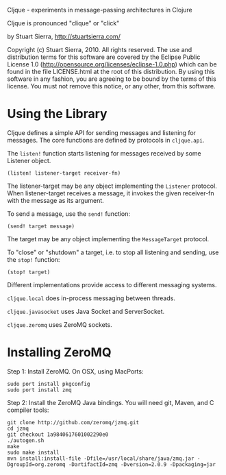 Cljque - experiments in message-passing architectures in Clojure

Cljque is pronounced "clique" or "click"

by Stuart Sierra, http://stuartsierra.com/

Copyright (c) Stuart Sierra, 2010. All rights reserved.  The use and
distribution terms for this software are covered by the Eclipse Public
License 1.0 (http://opensource.org/licenses/eclipse-1.0.php) which can
be found in the file LICENSE.html at the root of this distribution.
By using this software in any fashion, you are agreeing to be bound by
the terms of this license.  You must not remove this notice, or any
other, from this software.



Using the Library
========================================

Cljque defines a simple API for sending messages and listening for
messages.  The core functions are defined by protocols in
`cljque.api`.

The `listen!` function starts listening for messages received by some
Listener object.

    (listen! listener-target receiver-fn)

The listener-target may be any object implementing the `Listener`
protocol.  When listener-target receives a message, it invokes the
given receiver-fn with the message as its argument.

To send a message, use the `send!` function:

    (send! target message)

The target may be any object implementing the `MessageTarget`
protocol.

To "close" or "shutdown" a target, i.e. to stop all listening and
sending, use the `stop!` function:

    (stop! target)

Different implementations provide access to different messaging
systems.

`cljque.local` does in-process messaging between threads.

`cljque.javasocket` uses Java Socket and ServerSocket.

`cljque.zeromq` uses ZeroMQ sockets.



Installing ZeroMQ
========================================

Step 1: Install ZeroMQ.  On OSX, using MacPorts:

    sudo port install pkgconfig
    sudo port install zmq

Step 2: Install the ZeroMQ Java bindings. You will need git, Maven, and C compiler tools:

    git clone http://github.com/zeromq/jzmq.git
    cd jzmq
    git checkout 1a9840617601002290e0
    ./autogen.sh
    make
    sudo make install
    mvn install:install-file -Dfile=/usr/local/share/java/zmq.jar -DgroupId=org.zeromq -DartifactId=zmq -Dversion=2.0.9 -Dpackaging=jar
